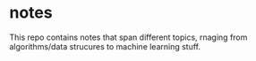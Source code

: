 # notes
This repo contains notes that span different topics, rnaging from algorithms/data strucures to machine learning stuff.
